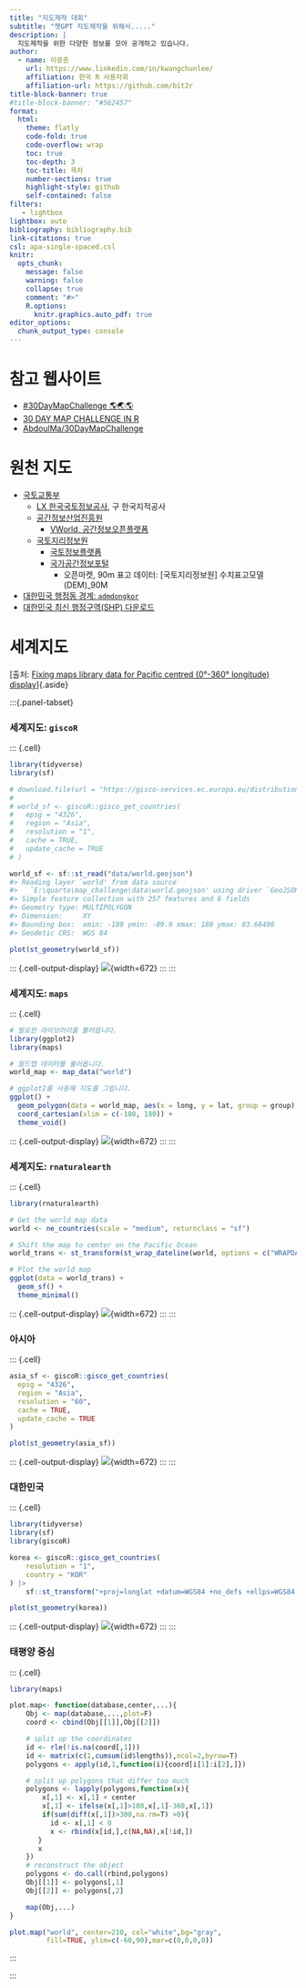 ```yaml
---
title: "지도제작 대회"
subtitle: "챗GPT 지도제작을 위해서....."
description: |
  지도제작을 위한 다양한 정보를 모아 공개하고 있습니다.
author:
  - name: 이광춘
    url: https://www.linkedin.com/in/kwangchunlee/
    affiliation: 한국 R 사용자회
    affiliation-url: https://github.com/bit2r
title-block-banner: true
#title-block-banner: "#562457"
format:
  html:
    theme: flatly
    code-fold: true
    code-overflow: wrap
    toc: true
    toc-depth: 3
    toc-title: 목차
    number-sections: true
    highlight-style: github    
    self-contained: false
filters:
   - lightbox
lightbox: auto
bibliography: bibliography.bib
link-citations: true
csl: apa-single-spaced.csl
knitr:
  opts_chunk: 
    message: false
    warning: false
    collapse: true
    comment: "#>" 
    R.options:
      knitr.graphics.auto_pdf: true
editor_options: 
  chunk_output_type: console
---
```






# 참고 웹사이트

- [#30DayMapChallenge 🌎🌏🌎](https://30daymapchallenge.com/)
- [30 DAY MAP CHALLENGE IN R](https://david.frigge.nz/3RDayMapChallenge/)
- [AbdoulMa/30DayMapChallenge](https://github.com/AbdoulMa/30DayMapChallenge)

# 원천 지도

- [국토교통부](http://www.molit.go.kr/)
  - [LX 한국국토정보공사](https://www.lx.or.kr/), 구 한국지적공사
  - [공간정보산업진흥원](http://www.spacen.or.kr/)
    - [VWorld, 공간정보오픈플랫폼](https://www.vworld.kr/)
  - [국토지리정보원](https://www.ngii.go.kr/)
    - [국토정보플랫폼](http://map.ngii.go.kr/)
    - [국가공간정보포털](https://www.nsdi.go.kr/)
      - 오픈마켓, 90m 표고 데이터: [국토지리정보원] 수치표고모델(DEM)_90M
- [대한민국 행정동 경계: `admdongkor`](https://github.com/vuski/admdongkor)
- [대한민국 최신 행정구역(SHP) 다운로드](http://www.gisdeveloper.co.kr/?p=2332)

# 세계지도

[출처: [Fixing maps library data for Pacific centred (0°-360° longitude) display](https://stackoverflow.com/questions/5353184/fixing-maps-library-data-for-pacific-centred-0-360-longitude-display)]{.aside}

:::{.panel-tabset}

### 세계지도: `giscoR`


::: {.cell}

```{.r .cell-code}
library(tidyverse)
library(sf)

# download.file(url = "https://gisco-services.ec.europa.eu/distribution/v2/countries/geojson/CNTR_RG_01M_2016_4326.geojson", destfile = "data/world.geojson", mode = "w")
# 
# world_sf <- giscoR::gisco_get_countries(
#   epsg = "4326",
#   region = "Asia",
#   resolution = "1",
#   cache = TRUE, 
#   update_cache = TRUE
# )

world_sf <- sf::st_read("data/world.geojson")
#> Reading layer `world' from data source 
#>   `E:\quarto\map_challenge\data\world.geojson' using driver `GeoJSON'
#> Simple feature collection with 257 features and 6 fields
#> Geometry type: MULTIPOLYGON
#> Dimension:     XY
#> Bounding box:  xmin: -180 ymin: -89.9 xmax: 180 ymax: 83.66498
#> Geodetic CRS:  WGS 84

plot(st_geometry(world_sf))
```

::: {.cell-output-display}
![](index_files/figure-html/unnamed-chunk-1-1.png){width=672}
:::
:::


### 세계지도: `maps`


::: {.cell}

```{.r .cell-code}
# 필요한 라이브러리를 불러옵니다.
library(ggplot2)
library(maps)

# 월드맵 데이터를 불러옵니다.
world_map <- map_data("world")

# ggplot2를 사용해 지도를 그립니다.
ggplot() +
  geom_polygon(data = world_map, aes(x = long, y = lat, group = group), fill = "white", color = "black") +
  coord_cartesian(xlim = c(-180, 180)) +
  theme_void()
```

::: {.cell-output-display}
![](index_files/figure-html/unnamed-chunk-2-1.png){width=672}
:::
:::


### 세계지도: `rnaturalearth`


::: {.cell}

```{.r .cell-code}
library(rnaturalearth)

# Get the world map data
world <- ne_countries(scale = "medium", returnclass = "sf")

# Shift the map to center on the Pacific Ocean
world_trans <- st_transform(st_wrap_dateline(world, options = c("WRAPDATELINE=YES", "DATELINEOFFSET=-180")), crs = "+proj=robin")

# Plot the world map
ggplot(data = world_trans) +
  geom_sf() +
  theme_minimal()
```

::: {.cell-output-display}
![](index_files/figure-html/unnamed-chunk-3-1.png){width=672}
:::
:::


### 아시아


::: {.cell}

```{.r .cell-code}
asia_sf <- giscoR::gisco_get_countries(
  epsg = "4326",
  region = "Asia",
  resolution = "60",
  cache = TRUE,
  update_cache = TRUE
)

plot(st_geometry(asia_sf))
```

::: {.cell-output-display}
![](index_files/figure-html/unnamed-chunk-4-1.png){width=672}
:::
:::



### 대한민국


::: {.cell}

```{.r .cell-code}
library(tidyverse)
library(sf)
library(giscoR)

korea <- giscoR::gisco_get_countries(
    resolution = "1",
    country = "KOR"
) |>
    sf::st_transform("+proj=longlat +datum=WGS84 +no_defs +ellps=WGS84 +towgs84=0,0,0")

plot(st_geometry(korea))
```

::: {.cell-output-display}
![](index_files/figure-html/unnamed-chunk-5-1.png){width=672}
:::
:::


### 태평양 중심


::: {.cell}

```{.r .cell-code}
library(maps)

plot.map<- function(database,center,...){
    Obj <- map(database,...,plot=F)
    coord <- cbind(Obj[[1]],Obj[[2]])

    # split up the coordinates
    id <- rle(!is.na(coord[,1]))
    id <- matrix(c(1,cumsum(id$lengths)),ncol=2,byrow=T)
    polygons <- apply(id,1,function(i){coord[i[1]:i[2],]})

    # split up polygons that differ too much
    polygons <- lapply(polygons,function(x){
        x[,1] <- x[,1] + center
        x[,1] <- ifelse(x[,1]>180,x[,1]-360,x[,1])
        if(sum(diff(x[,1])>300,na.rm=T) >0){
          id <- x[,1] < 0
          x <- rbind(x[id,],c(NA,NA),x[!id,])
       }
       x
    })
    # reconstruct the object
    polygons <- do.call(rbind,polygons)
    Obj[[1]] <- polygons[,1]
    Obj[[2]] <- polygons[,2]

    map(Obj,...)
}

plot.map("world", center=210, col="white",bg="gray",
         fill=TRUE, ylim=c(-60,90),mar=c(0,0,0,0))
```
:::


:::

